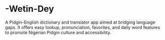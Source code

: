 # -Wetin-Dey
A Pidgin-English dictionary and translator app aimed at bridging language gaps. It offers easy lookup, pronunciation, favorites, and daily word features to promote Nigerian Pidgin culture and accessibility.
